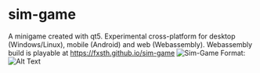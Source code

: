 # sim-game
A minigame created with qt5. Experimental cross-platform for desktop (Windows/Linux), mobile (Android) and web (Webassembly).
Webassembly build is playable at https://fxsth.github.io/sim-game
![Sim-Game](/images/sim-game.png)
Format: ![Alt Text](url)
